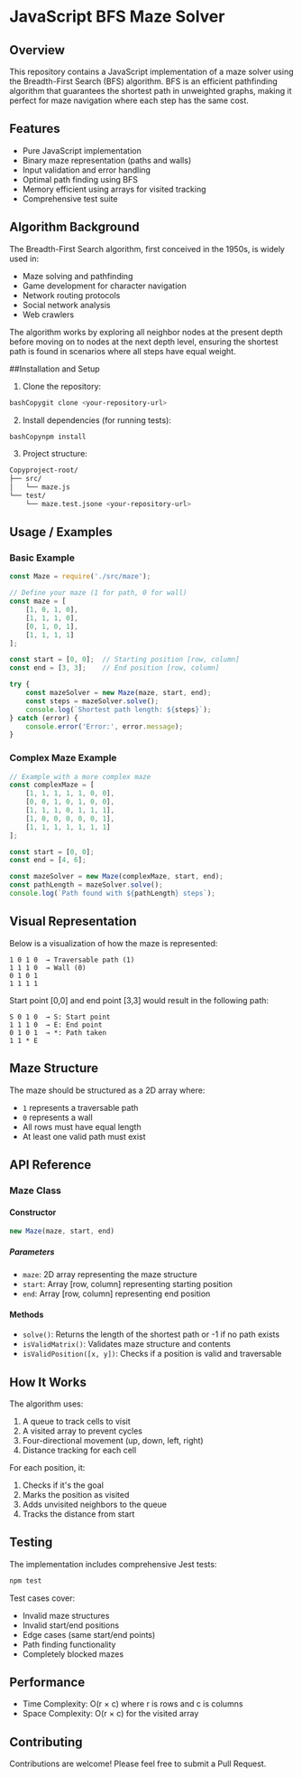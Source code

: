 # JavaScript BFS Maze Solver
## Overview
This repository contains a JavaScript implementation of a maze solver using the Breadth-First Search (BFS) algorithm. BFS is an efficient pathfinding algorithm that guarantees the shortest path in unweighted graphs, making it perfect for maze navigation where each step has the same cost.

## Features
- Pure JavaScript implementation
- Binary maze representation (paths and walls)
- Input validation and error handling
- Optimal path finding using BFS
- Memory efficient using arrays for visited tracking
- Comprehensive test suite

## Algorithm Background
The Breadth-First Search algorithm, first conceived in the 1950s, is widely used in:
- Maze solving and pathfinding
- Game development for character navigation
- Network routing protocols
- Social network analysis
- Web crawlers

The algorithm works by exploring all neighbor nodes at the present depth before moving on to nodes at the next depth level, ensuring the shortest path is found in scenarios where all steps have equal weight.

##Installation and Setup

1. Clone the repository:
```bash
bashCopygit clone <your-repository-url>
```

2. Install dependencies (for running tests):
```bash
bashCopynpm install
```

3. Project structure:
```bash
Copyproject-root/
├── src/
│   └── maze.js
└── test/
    └── maze.test.jsone <your-repository-url>
```

## Usage / Examples

### Basic Example
```javascript
const Maze = require('./src/maze');

// Define your maze (1 for path, 0 for wall)
const maze = [
    [1, 0, 1, 0],
    [1, 1, 1, 0],
    [0, 1, 0, 1],
    [1, 1, 1, 1]
];

const start = [0, 0];  // Starting position [row, column]
const end = [3, 3];    // End position [row, column]

try {
    const mazeSolver = new Maze(maze, start, end);
    const steps = mazeSolver.solve();
    console.log(`Shortest path length: ${steps}`);
} catch (error) {
    console.error('Error:', error.message);
}
```

### Complex Maze Example
```javascript
// Example with a more complex maze
const complexMaze = [
    [1, 1, 1, 1, 1, 0, 0],
    [0, 0, 1, 0, 1, 0, 0],
    [1, 1, 1, 0, 1, 1, 1],
    [1, 0, 0, 0, 0, 0, 1],
    [1, 1, 1, 1, 1, 1, 1]
];

const start = [0, 0];
const end = [4, 6];

const mazeSolver = new Maze(complexMaze, start, end);
const pathLength = mazeSolver.solve();
console.log(`Path found with ${pathLength} steps`);
```

## Visual Representation
Below is a visualization of how the maze is represented:

```
1 0 1 0  → Traversable path (1)
1 1 1 0  → Wall (0)
0 1 0 1
1 1 1 1
```

Start point [0,0] and end point [3,3] would result in the following path:
```
S 0 1 0  → S: Start point
1 1 1 0  → E: End point
0 1 0 1  → *: Path taken
1 1 * E
```

## Maze Structure
The maze should be structured as a 2D array where:
- `1` represents a traversable path
- `0` represents a wall
- All rows must have equal length
- At least one valid path must exist

## API Reference

### Maze Class

#### Constructor
```javascript
new Maze(maze, start, end)
```

##### Parameters
- `maze`: 2D array representing the maze structure
- `start`: Array [row, column] representing starting position
- `end`: Array [row, column] representing end position

#### Methods
- `solve()`: Returns the length of the shortest path or -1 if no path exists
- `isValidMatrix()`: Validates maze structure and contents
- `isValidPosition([x, y])`: Checks if a position is valid and traversable

## How It Works
The algorithm uses:
1. A queue to track cells to visit
2. A visited array to prevent cycles
3. Four-directional movement (up, down, left, right)
4. Distance tracking for each cell

For each position, it:
1. Checks if it's the goal
2. Marks the position as visited
3. Adds unvisited neighbors to the queue
4. Tracks the distance from start

## Testing
The implementation includes comprehensive Jest tests:

```bash
npm test
```

Test cases cover:
- Invalid maze structures
- Invalid start/end positions
- Edge cases (same start/end points)
- Path finding functionality
- Completely blocked mazes

## Performance
- Time Complexity: O(r × c) where r is rows and c is columns
- Space Complexity: O(r × c) for the visited array

## Contributing
Contributions are welcome! Please feel free to submit a Pull Request.